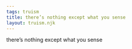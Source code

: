 ```yaml
---
tags: truism
title: there’s nothing except what you sense
layout: truism.njk
---
```


there’s nothing except what you sense